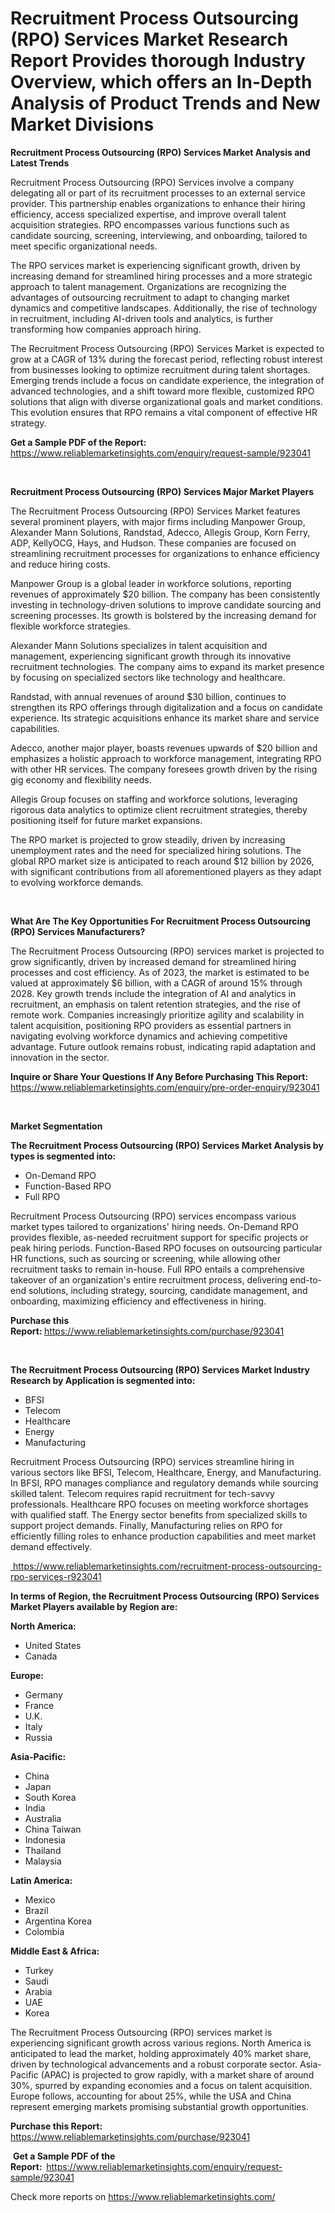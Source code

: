 <p><h1>Recruitment Process Outsourcing (RPO) Services Market Research Report Provides thorough Industry Overview, which offers an In-Depth Analysis of Product Trends and New Market Divisions</h1></p><p><strong>Recruitment Process Outsourcing (RPO) Services Market Analysis and Latest Trends</strong></p>
<p><p>Recruitment Process Outsourcing (RPO) Services involve a company delegating all or part of its recruitment processes to an external service provider. This partnership enables organizations to enhance their hiring efficiency, access specialized expertise, and improve overall talent acquisition strategies. RPO encompasses various functions such as candidate sourcing, screening, interviewing, and onboarding, tailored to meet specific organizational needs.</p><p>The RPO services market is experiencing significant growth, driven by increasing demand for streamlined hiring processes and a more strategic approach to talent management. Organizations are recognizing the advantages of outsourcing recruitment to adapt to changing market dynamics and competitive landscapes. Additionally, the rise of technology in recruitment, including AI-driven tools and analytics, is further transforming how companies approach hiring.</p><p>The Recruitment Process Outsourcing (RPO) Services Market is expected to grow at a CAGR of 13% during the forecast period, reflecting robust interest from businesses looking to optimize recruitment during talent shortages. Emerging trends include a focus on candidate experience, the integration of advanced technologies, and a shift toward more flexible, customized RPO solutions that align with diverse organizational goals and market conditions. This evolution ensures that RPO remains a vital component of effective HR strategy.</p></p>
<p><strong>Get a Sample PDF of the Report:&nbsp;</strong> <a href="https://www.reliablemarketinsights.com/enquiry/request-sample/923041?utm_campaign=2636&utm_medium=2&utm_source=Github&utm_content=ia&utm_term=11032025&utm_id=recruitment-process-outsourcing-rpo-services">https://www.reliablemarketinsights.com/enquiry/request-sample/923041</a></p>
<p>&nbsp;</p>
<p><strong>Recruitment Process Outsourcing (RPO) Services Major Market Players</strong></p>
<p><p>The Recruitment Process Outsourcing (RPO) Services Market features several prominent players, with major firms including Manpower Group, Alexander Mann Solutions, Randstad, Adecco, Allegis Group, Korn Ferry, ADP, KellyOCG, Hays, and Hudson. These companies are focused on streamlining recruitment processes for organizations to enhance efficiency and reduce hiring costs.</p><p>Manpower Group is a global leader in workforce solutions, reporting revenues of approximately $20 billion. The company has been consistently investing in technology-driven solutions to improve candidate sourcing and screening processes. Its growth is bolstered by the increasing demand for flexible workforce strategies.</p><p>Alexander Mann Solutions specializes in talent acquisition and management, experiencing significant growth through its innovative recruitment technologies. The company aims to expand its market presence by focusing on specialized sectors like technology and healthcare.</p><p>Randstad, with annual revenues of around $30 billion, continues to strengthen its RPO offerings through digitalization and a focus on candidate experience. Its strategic acquisitions enhance its market share and service capabilities.</p><p>Adecco, another major player, boasts revenues upwards of $20 billion and emphasizes a holistic approach to workforce management, integrating RPO with other HR services. The company foresees growth driven by the rising gig economy and flexibility needs.</p><p>Allegis Group focuses on staffing and workforce solutions, leveraging rigorous data analytics to optimize client recruitment strategies, thereby positioning itself for future market expansions.</p><p>The RPO market is projected to grow steadily, driven by increasing unemployment rates and the need for specialized hiring solutions. The global RPO market size is anticipated to reach around $12 billion by 2026, with significant contributions from all aforementioned players as they adapt to evolving workforce demands.</p></p>
<p>&nbsp;</p>
<p><strong>What Are The Key Opportunities For Recruitment Process Outsourcing (RPO) Services Manufacturers?</strong></p>
<p><p>The Recruitment Process Outsourcing (RPO) services market is projected to grow significantly, driven by increased demand for streamlined hiring processes and cost efficiency. As of 2023, the market is estimated to be valued at approximately $6 billion, with a CAGR of around 15% through 2028. Key growth trends include the integration of AI and analytics in recruitment, an emphasis on talent retention strategies, and the rise of remote work. Companies increasingly prioritize agility and scalability in talent acquisition, positioning RPO providers as essential partners in navigating evolving workforce dynamics and achieving competitive advantage. Future outlook remains robust, indicating rapid adaptation and innovation in the sector.</p></p>
<p><strong>Inquire or Share Your Questions If Any Before Purchasing This Report:</strong> <a href="https://www.reliablemarketinsights.com/enquiry/pre-order-enquiry/923041?utm_campaign=2636&utm_medium=2&utm_source=Github&utm_content=ia&utm_term=11032025&utm_id=recruitment-process-outsourcing-rpo-services">https://www.reliablemarketinsights.com/enquiry/pre-order-enquiry/923041</a></p>
<p>&nbsp;</p>
<p><strong>Market Segmentation</strong></p>
<p><strong>The Recruitment Process Outsourcing (RPO) Services Market Analysis by types is segmented into:</strong></p>
<p><ul><li>On-Demand RPO</li><li>Function-Based RPO</li><li>Full RPO</li></ul></p>
<p><p>Recruitment Process Outsourcing (RPO) services encompass various market types tailored to organizations' hiring needs. On-Demand RPO provides flexible, as-needed recruitment support for specific projects or peak hiring periods. Function-Based RPO focuses on outsourcing particular HR functions, such as sourcing or screening, while allowing other recruitment tasks to remain in-house. Full RPO entails a comprehensive takeover of an organization's entire recruitment process, delivering end-to-end solutions, including strategy, sourcing, candidate management, and onboarding, maximizing efficiency and effectiveness in hiring.</p></p>
<p><strong>Purchase this Report:&nbsp;</strong><a href="https://www.reliablemarketinsights.com/purchase/923041?utm_campaign=2636&utm_medium=2&utm_source=Github&utm_content=ia&utm_term=11032025&utm_id=recruitment-process-outsourcing-rpo-services">https://www.reliablemarketinsights.com/purchase/923041</a></p>
<p>&nbsp;</p>
<p><strong>The Recruitment Process Outsourcing (RPO) Services Market Industry Research by Application is segmented into:</strong></p>
<p><ul><li>BFSI</li><li>Telecom</li><li>Healthcare</li><li>Energy</li><li>Manufacturing</li></ul></p>
<p><p>Recruitment Process Outsourcing (RPO) services streamline hiring in various sectors like BFSI, Telecom, Healthcare, Energy, and Manufacturing. In BFSI, RPO manages compliance and regulatory demands while sourcing skilled talent. Telecom requires rapid recruitment for tech-savvy professionals. Healthcare RPO focuses on meeting workforce shortages with qualified staff. The Energy sector benefits from specialized skills to support project demands. Finally, Manufacturing relies on RPO for efficiently filling roles to enhance production capabilities and meet market demand effectively.</p></p>
<p><a href="https://www.reliablemarketinsights.com/recruitment-process-outsourcing-rpo-services-r923041?utm_campaign=2636&utm_medium=2&utm_source=Github&utm_content=ia&utm_term=11032025&utm_id=recruitment-process-outsourcing-rpo-services">&nbsp;https://www.reliablemarketinsights.com/recruitment-process-outsourcing-rpo-services-r923041</a></p>
<p><strong>In terms of Region, the Recruitment Process Outsourcing (RPO) Services Market Players available by Region are:</strong></p>
<p>
    <p> <strong> North America: </strong>
        <ul>
            <li>United States</li>
            <li>Canada</li>
        </ul>
        </p> 
    <p> <strong> Europe: </strong>
        <ul>
            <li>Germany</li>
            <li>France</li>
            <li>U.K.</li>
            <li>Italy</li>
            <li>Russia</li>
        </ul>
        </p> 
    <p> <strong> Asia-Pacific: </strong>
        <ul>
            <li>China</li>
            <li>Japan</li>
            <li>South Korea</li>
            <li>India</li>
            <li>Australia</li>
            <li>China Taiwan</li>
            <li>Indonesia</li>
            <li>Thailand</li>
            <li>Malaysia</li>
        </ul>
        </p> 
    <p> <strong> Latin America: </strong>
        <ul>
            <li>Mexico</li>
            <li>Brazil</li>
            <li>Argentina Korea</li>
            <li>Colombia</li>
        </ul>
        </p> 
    <p> <strong> Middle East & Africa: </strong>
        <ul>
            <li>Turkey</li>
            <li>Saudi</li>
            <li>Arabia</li>
            <li>UAE</li>
            <li>Korea</li>
        </ul>
    </p>
    </p>
<p><p>The Recruitment Process Outsourcing (RPO) services market is experiencing significant growth across various regions. North America is anticipated to lead the market, holding approximately 40% market share, driven by technological advancements and a robust corporate sector. Asia-Pacific (APAC) is projected to grow rapidly, with a market share of around 30%, spurred by expanding economies and a focus on talent acquisition. Europe follows, accounting for about 25%, while the USA and China represent emerging markets promising substantial growth opportunities.</p></p>
<p><strong>Purchase this Report: </strong><a href="https://www.reliablemarketinsights.com/purchase/923041?utm_campaign=2636&utm_medium=2&utm_source=Github&utm_content=ia&utm_term=11032025&utm_id=recruitment-process-outsourcing-rpo-services">https://www.reliablemarketinsights.com/purchase/923041</a></p>
<p>&nbsp;<strong>Get a Sample PDF of the Report:&nbsp;&nbsp;</strong><a href="https://www.reliablemarketinsights.com/enquiry/request-sample/923041?utm_campaign=2636&utm_medium=2&utm_source=Github&utm_content=ia&utm_term=11032025&utm_id=recruitment-process-outsourcing-rpo-services">https://www.reliablemarketinsights.com/enquiry/request-sample/923041</a></p>
<p><strong></strong></p>
<p>Check more reports on <a href="https://www.reliablemarketinsights.com/?utm_campaign=2636&utm_medium=2&utm_source=Github&utm_content=ia&utm_term=11032025&utm_id=recruitment-process-outsourcing-rpo-services">https://www.reliablemarketinsights.com/</a></p>